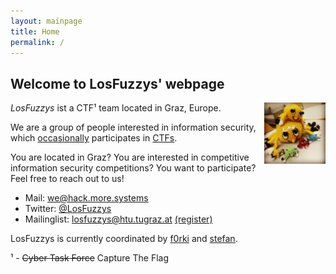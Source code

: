 ```yaml
---
layout: mainpage
title: Home
permalink: /
---
```


## Welcome to LosFuzzys' webpage

<img src="/images/fuzzy.jpg" style="width:7em; height:7em; float:right;" />

*LosFuzzys* ist a CTF¹ team located in Graz, Europe.

We are a group of people interested in information security, which [occasionally](https://ctftime.org/team/8323) participates in [CTFs](https://ctftime.org/ctf-wtf/).

<p class="small dark">You are located in Graz? You are interested in competitive information security competitions? You want to participate? Feel free to reach out to us!</p>

* Mail: we@hack.more.systems
* Twitter: [@LosFuzzys](https://twitter.com/LosFuzzys)
* Mailinglist: [losfuzzys@htu.tugraz.at](mailto:losfuzzys@htu.tugraz.at) [(register)](https://mail.htu.tugraz.at/cgi-bin/mailman/listinfo/losfuzzys)

<p class="small dark">LosFuzzys is currently coordinated by <a href="https://twitter.com/f0rki">f0rki</a> and <a href="https://twitter.com/stefan2904">stefan</a>.</p>


<p class="small dark">
¹ - <strike>Cyber Task Force</strike> Capture The Flag
</p>
